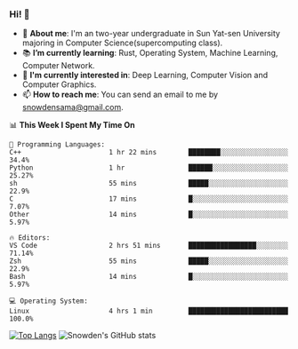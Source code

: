 ### Hi! 👋

+ :school: **About me**: I'm an two-year undergraduate in Sun Yat-sen University majoring in Computer Science(supercomputing class).
+ :books: **I’m currently learning**: Rust, Operating System, Machine Learning, Computer Network.
+ :lollipop: **I'm currently interested in**: Deep Learning, Computer Vision and Computer Graphics.
+ 📫 **How to reach me**: You can send an email to me by snowdensama@gmail.com.

<!--START_SECTION:waka-->
📊 **This Week I Spent My Time On** 

```text
💬 Programming Languages: 
C++                      1 hr 22 mins        ████████░░░░░░░░░░░░░░░░░   34.4% 
Python                   1 hr                ██████░░░░░░░░░░░░░░░░░░░   25.27% 
sh                       55 mins             █████░░░░░░░░░░░░░░░░░░░░   22.9% 
C                        17 mins             █░░░░░░░░░░░░░░░░░░░░░░░░   7.07% 
Other                    14 mins             █░░░░░░░░░░░░░░░░░░░░░░░░   5.97%

🔥 Editors: 
VS Code                  2 hrs 51 mins       █████████████████░░░░░░░░   71.14% 
Zsh                      55 mins             █████░░░░░░░░░░░░░░░░░░░░   22.9% 
Bash                     14 mins             █░░░░░░░░░░░░░░░░░░░░░░░░   5.97%

💻 Operating System: 
Linux                    4 hrs 1 min         █████████████████████████   100.0%

```


<!--END_SECTION:waka-->


[![Top Langs](https://github-readme-stats.vercel.app/api/top-langs/?username=lixk28&langs_count=8&layout=compact&hide_border=true)](https://github.com/lixk28/github-readme-stats)
![Snowden's GitHub stats](https://github-readme-stats.vercel.app/api?username=lixk28&show_icons=true&hide_border=true&count_private=true)



<!--
**lixk28/lixk28** is a ✨ _special_ ✨ repository because its `README.md` (this file) appears on your GitHub profile.

Here are some ideas to get you started:

- 🔭 I’m currently working on ...
- 🌱 I’m currently learning ...
- 👯 I’m looking to collaborate on ...
- 🤔 I’m looking for help with ...
- 💬 Ask me about ...
- 📫 How to reach me: ...
- 😄 Pronouns: ...
- ⚡ Fun fact: ...
  -->
